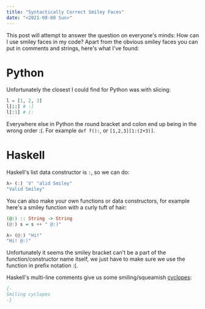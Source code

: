 ```yaml
---
title: "Syntactically Correct Smiley Faces"
date: "<2021-08-08 Sun>"
---
```


This post will attempt to answer the question on everyone's minds: How can I use smiley faces in my code? Apart from the obvious smiley faces you can put in comments and strings, here's what I've found:


# Python

Unfortunately the closest I could find for Python was with slicing:

```python
l = [1, 2, 3]
l[1:] # :]
l[:1] # [:
```

Everywhere else in Python the round bracket and colon end up being in the wrong order :(. For example `def f():`, or `[1,2,3][1:(2+3)]`.


# Haskell

Haskell's list data constructor is `:`, so we can do:

```haskell
λ> (:) 'V' "alid Smiley"
"Valid Smiley"
```

You can also make your own functions or data constructors, for example here's a smiley function with a curly tuft of hair:

```haskell
(@:) :: String -> String
(@:) s = s ++ " @:)"
```

```haskell
λ> (@:) "Hi!"
"Hi! @:)"
```

Unfortunately it seems the smiley bracket can't be a part of the function/constructor name itself, we just have to make sure we use the function in prefix notation :(.

Haskell's multi-line comments give us some smiling/squeamish [cyclopes](https://www.merriam-webster.com/words-at-play/how-to-pluralize-cyclops-cyclopes):

```haskell
{-
Smiling cyclopes
-}
```

